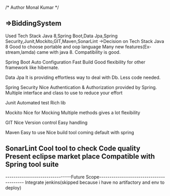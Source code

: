 /*
Author Monal Kumar
*/

=>BiddingSystem
-----------------------------------------------------------------------------
Used Tech Stack
Java 8,Spring Boot,Data Jpa,Spring Security,Junit,Mockito,GIT,Maven,SonarLint
->Decision on Tech Stack
Java 8
Good to choose portable and oop language
Many new features(Ex-stream,lamda) came with java 8.
Compatibility is good.

Spring Boot
Auto Configuration
Fast Build
Good flexibility for other framework like hibernate.

Data Jpa
It is providing effortless way to deal with Db.
Less code needed.

Spring Security
Nice Authentication & Authorization provided by Spring.
Multiple interface and class to use to reduce your effort

Junit
Automated test
Rich lib

Mockito
Nice for Mocking
Multiple methods gives a lot flexibility

GIT
Nice Version control
Easy handling

Maven
Easy to use
Nice build tool coming default with spring

SonarLint
Cool tool to check Code quality
Present eclipse market place
Compatible with Spring tool suite
-------------------------------------------------------------------------------

--------------------------------Future Scope-----------------------------------------
Integrate jenkins(skipped because i have no artifactory and env to deploy)
